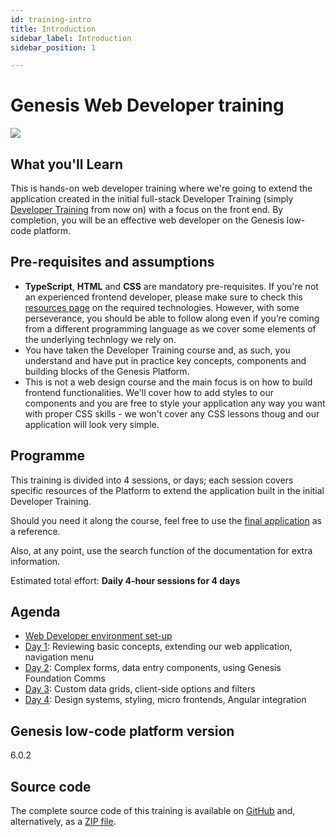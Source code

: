```yaml
---
id: training-intro
title: Introduction
sidebar_label: Introduction
sidebar_position: 1

---
```

# Genesis Web Developer training
![](/img/dev-training-book-cover.png)

## What you'll Learn​

This is hands-on web developer training where we're going to extend the application created in the initial full-stack Developer Training (simply [Developer Training](/getting-started/developer-training/training-intro/) from now on) with a focus on the front end. By completion, you will be an effective web developer on the Genesis low-code platform.

## Pre-requisites and assumptions

- **TypeScript**, **HTML** and **CSS** are mandatory pre-requisites.​ If you're not an experienced frontend developer, please make sure to check this [resources page](/front-end/basics/prerequisites/) on the required technologies. However, with some perseverance, you should be able to follow along even if you’re coming from a different programming language as we cover some elements of the underlying technlogy we rely on.
- You have taken the Developer Training course and, as such, you understand and have put in practice key concepts, components and building blocks of the Genesis Platform.
- This is not a web design course and the main focus is on how to build frontend functionalities. We'll cover how to add styles to our components and you are free to style your application any way you want with proper CSS skills - we won't cover any CSS lessons thoug and our application will look very simple.

## Programme

This training is divided into 4 sessions, or days; each session covers specific resources of the Platform to extend the application built in the initial Developer Training.

Should you need it along the course, feel free to use the [final application](#source-code) as a reference.

Also, at any point, use the search function of the documentation for extra information.

Estimated total effort: <b>Daily 4-hour sessions for 4 days</b>

## Agenda

- [Web Developer environment set-up](/getting-started/web-training/web-training-environment-setup/)
- [Day 1](/getting-started/web-training/web-training-day1/): Reviewing basic concepts, extending our web application​, navigation menu
- [Day 2](/getting-started/web-training/web-training-day2/): Complex forms, data entry components, using Genesis Foundation Comms
- [Day 3](/getting-started/web-training/web-training-day3/): Custom data grids, client-side options and filters
- [Day 4](/getting-started/web-training/web-training-day4/): Design systems, styling, micro frontends, Angular integration​

## Genesis low-code platform version
6.0.2

## Source code
The complete source code of this training is available 
on [GitHub](https://github.com/genesiscommunitysuccess/web-training/tree/final) and, alternatively, as a [ZIP file](https://genesisglobal.jfrog.io/artifactory/community-uploads/web-training-gama.zip).

